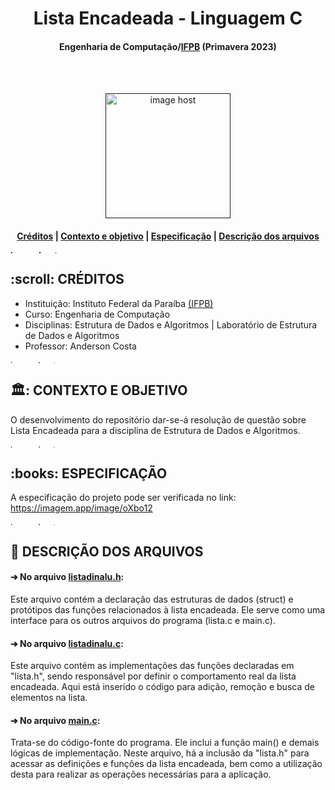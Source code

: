 <h1 align="center"> Lista Encadeada - Linguagem C </h1>
<h4 align="center"> Engenharia de Computação/<a href="https://www.ifpb.edu.br/">IFPB</a> (Primavera 2023) </h4>

<br>
</br>
<p align="center"> 
<a href="" target="_blank"><img src="https://4.bp.blogspot.com/-fbNQmF1KVJk/WcGJEh3by9I/AAAAAAAAFxQ/Ju27dk1ut9cAGbl--lZOwH6o-fCK6hC3ACLcBGAs/s640/giphy.gif" alt="image host" height="200px"/></a>
</p>

<h4> <p align="center"> <a href="#creditos">Créditos</a> | <a href="#contexto">Contexto e objetivo</a> | <a href="#especificacao">Especificação</a> | <a href="#descricao">Descrição dos arquivos </a> </p>

<a href="https://imgbox.com/3tZuCnVg" target="_blank"><img src="https://images2.imgbox.com/42/88/3tZuCnVg_o.png" alt="image host" height="5px" width="900px"/></a>

<h2 id="creditos"> :scroll: CRÉDITOS</h2>

- Instituição: Instituto Federal da Paraíba <a href="https://www.ifpb.edu.br/">(IFPB)</a>
- Curso: Engenharia de Computação
- Disciplinas: Estrutura de Dados e Algoritmos | Laboratório de Estrutura de Dados e Algoritmos
- Professor: Anderson Costa

<a href="https://imgbox.com/3tZuCnVg" target="_blank"><img src="https://images2.imgbox.com/42/88/3tZuCnVg_o.png" alt="image host" height="5px" width="900px"/></a>

<h2 id="contexto"> 🏛️: CONTEXTO E OBJETIVO</h2>

O desenvolvimento do repositório dar-se-á resolução de questão sobre Lista Encadeada para a disciplina de Estrutura de Dados e Algoritmos.

<a href="https://imgbox.com/3tZuCnVg" target="_blank"><img src="https://images2.imgbox.com/42/88/3tZuCnVg_o.png" alt="image host" height="5px" width="900px"/></a>

<h2 id="especificacao"> :books: ESPECIFICAÇÃO</h2>

A especificação do projeto pode ser verificada no link: https://imagem.app/image/oXbo12

<a href="https://imgbox.com/3tZuCnVg" target="_blank"><img src="https://images2.imgbox.com/42/88/3tZuCnVg_o.png" alt="image host" height="5px" width="900px"/></a>

<h2 id="descricao"> 📂 DESCRIÇÃO DOS ARQUIVOS </h2>

<h4>➔ No arquivo <a href="https://github.com/ligianogueira1/lista_encadeada_em_c/blob/main/listadinalu.h"><b>listadinalu.h</b></a>:</h4>
<p>Este arquivo contém a declaração das estruturas de dados (struct) e protótipos das funções relacionados à lista encadeada. Ele serve como uma interface para os outros arquivos do programa (lista.c e main.c).</p>

<h4>➔ No arquivo <a href="https://github.com/ligianogueira1/lista_encadeada_em_c/blob/main/listadinalu.c"><b>listadinalu.c</b></a>:</h4>
<p>Este arquivo contém as implementações das funções declaradas em "lista.h", sendo responsável por definir o comportamento real da lista encadeada. Aqui está inserido o código para adição, remoção e busca de elementos na lista.</p>

<h4>➔ No arquivo <a href="https://github.com/ligianogueira1/lista_encadeada_em_c/blob/main/main.c"><b>main.c</b></a>:</h4>
<p>Trata-se do código-fonte do programa. Ele inclui a função main() e demais lógicas de implementação. Neste arquivo, há a inclusão da "lista.h" para acessar as definições e funções da lista encadeada, bem como a utilização desta para realizar as operações necessárias para a aplicação.</p>

